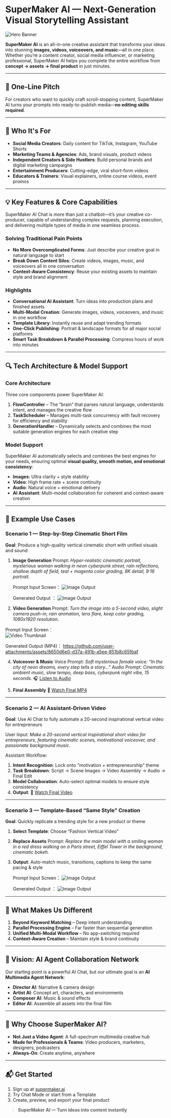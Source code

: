 

# SuperMaker AI — Next-Generation Visual Storytelling Assistant

![Hero Banner](./screenshots/img-hero.png)

**SuperMaker AI** is an all-in-one creative assistant that transforms your ideas into stunning **images, videos, voiceovers, and music**—all in one place. Whether you’re a content creator, social media influencer, or marketing professional, SuperMaker AI helps you complete the entire workflow from **concept → assets → final product** in just minutes.

---

## 🚀 One-Line Pitch

For creators who want to quickly craft scroll-stopping content, SuperMaker AI turns your prompts into ready-to-publish media—**no editing skills required**.

---

## 🎯 Who It's For

* **Social Media Creators**: Daily content for TikTok, Instagram, YouTube Shorts
* **Marketing Teams & Agencies**: Ads, brand visuals, product videos
* **Independent Creators & Side Hustlers**: Build personal brands and digital marketing campaigns
* **Entertainment Producers**: Cutting-edge, viral short-form videos
* **Educators & Trainers**: Visual explainers, online course videos, event promos

---

## 💡 Key Features & Core Capabilities

SuperMaker AI Chat is more than just a chatbot—it’s your creative co-producer, capable of understanding complex requests, planning execution, and delivering multiple types of media in one seamless process.

### Solving Traditional Pain Points

* **No More Overcomplicated Forms**: Just describe your creative goal in natural language to start
* **Break Down Content Silos**: Create videos, images, music, and voiceovers all in one conversation
* **Context-Aware Consistency**: Reuse your existing assets to maintain style and brand alignment

### Highlights

* **Conversational AI Assistant**: Turn ideas into production plans and finished assets
* **Multi-Modal Creation**: Generate images, videos, voiceovers, and music in one workflow
* **Template Library**: Instantly reuse and adapt trending formats
* **One-Click Publishing**: Portrait & landscape formats for all major social platforms
* **Smart Task Breakdown & Parallel Processing**: Compress hours of work into minutes

---

## 🔍 Tech Architecture & Model Support

### Core Architecture

Three core components power SuperMaker AI:

1. **FlowController** – The “brain” that parses natural language, understands intent, and manages the creative flow
2. **TaskScheduler** – Manages multi-task concurrency with fault recovery for efficiency and stability
3. **GenerationHandler** – Dynamically selects and combines the most suitable generation engines for each creative step

### Model Support

SuperMaker AI automatically selects and combines the best engines for your needs, ensuring optimal **visual quality, smooth motion, and emotional consistency**:

* **Images**: Ultra clarity + style stability
* **Video**: High frame rate + scene continuity
* **Audio**: Natural voice + emotional delivery
* **AI Assistant**: Multi-model collaboration for coherent and context-aware creation

---

## 📌 Example Use Cases

### **Scenario 1 — Step-by-Step Cinematic Short Film**

**Goal**: Produce a high-quality vertical cinematic short with unified visuals and sound

1. **Image Generation**
   Prompt: *Hyper-realistic cinematic portrait, mysterious woman walking in neon cyberpunk street, rain reflections, shallow depth of field, teal + magenta color grading, 8K detail, 9:16 portrait.*
   
     Prompt Input Screen：
    ![Image Output](./screenshots/imgeprompt.png)
   
    Generated Output ：
    ![Image Output](./screenshots/image.png)

3. **Video Generation**
   Prompt: *Turn the image into a 5-second video, slight camera push-in, rain animation, lens flare, keep color grading, 1080x1920 resolution.*
   
  Prompt Input Screen：  
  ![Video Thumbnail](./screenshots/vedioprompt.png)  
  
  Generated Output (MP4)：
  https://github.com/user-attachments/assets/8650d6e0-d37a-491b-a5ee-851b8c65fbaf

 





  
4. **Voiceover & Music**
   Voice Prompt: *Soft mysterious female voice: “In the city of neon dreams, every step tells a story…”*
   Audio Prompt: *Cinematic ambient music, slow tempo, deep bass, cyberpunk night vibe, 15 seconds.*
   🎧 [Listen to Audio](https://example.com/audio1)

5. **Final Assembly**
   🎥 [Watch Final MP4](https://example.com/final1)

---

### **Scenario 2 — AI Assistant-Driven Video**

**Goal**: Use AI Chat to fully automate a 20-second inspirational vertical video for entrepreneurs

User Input: *Make a 20-second vertical inspirational short video for entrepreneurs, featuring cinematic scenes, motivational voiceover, and passionate background music.*

Assistant Workflow:

1. **Intent Recognition**: Lock onto “motivation + entrepreneurship” theme
2. **Task Breakdown**: Script → Scene Images → Video Assembly → Audio → Final Edit
3. **Model Collaboration**: Auto-select optimal models to ensure style consistency
4. **Output**:
   🎥 [Watch Final Video](https://example.com/final2)

---

### **Scenario 3 — Template-Based “Same Style” Creation**

**Goal**: Quickly replicate a trending style for a new product or theme

1. **Select Template**: Choose “Fashion Vertical Video”
2. **Replace Assets**
   Prompt: *Replace the main model with a smiling woman in a red dress walking on a Paris street, Eiffel Tower in the background, cinematic bokeh.*
3. **Output**: Auto-match music, transitions, captions to keep the same pacing & style
   
     Prompt Input Screen：
    ![Image Output](./screenshots/dosameprompt.png)
   
    Generated Output ：
    ![Image Output](./screenshots/image.png)

---

## 🌟 What Makes Us Different

1. **Beyond Keyword Matching** – Deep intent understanding
2. **Parallel Processing Engine** – Far faster than sequential generation
3. **Unified Multi-Modal Workflow** – No app-switching required
4. **Context-Aware Creation** – Maintain style & brand continuity

---

## 🚀 Vision: AI Agent Collaboration Network

Our starting point is a powerful AI Chat, but our ultimate goal is an **AI Multimedia Agent Network**:

* **Director AI**: Narrative & camera design
* **Artist AI**: Concept art, characters, and environments
* **Composer AI**: Music & sound effects
* **Editor AI**: Assemble all assets into the final film

---

## 📌 Why Choose SuperMaker AI?

* **Not Just a Video Agent**: A full-spectrum multimedia creative hub
* **Made for Professionals & Teams**: Video producers, marketers, designers, podcasters
* **Always-On**: Create anytime, anywhere

---

## 📬 Get Started

1. Sign up at [supermaker.ai](https://supermaker.ai)
2. Try Chat Mode or start from a Template
3. Create, preview, and export your final product

> **SuperMaker AI — Turn ideas into content instantly**








